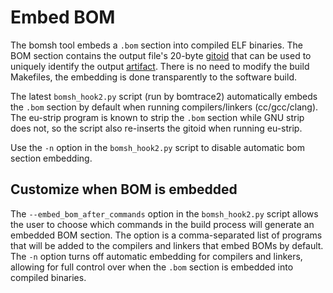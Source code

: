 # Embed BOM

The bomsh tool embeds a `.bom` section into compiled ELF binaries. The BOM section contains the output file's 20-byte [gitoid](https://gitbom.dev/glossary/git/#git-object-id-gitoid) that can be used to uniquely identify the output [artifact](https://gitbom.dev/glossary/artifact). There is no need to modify the build Makefiles, the embedding is done transparently to the software build.

The latest `bomsh_hook2.py` script (run by bomtrace2) automatically embeds the `.bom` section by default when running compilers/linkers (cc/gcc/clang). The eu-strip program is known to strip the `.bom` section while GNU strip does not, so the script also re-inserts the gitoid when running eu-strip.

Use the `-n` option in the `bomsh_hook2.py` script to disable automatic bom section embedding.

## Customize when BOM is embedded

The `--embed_bom_after_commands` option in the `bomsh_hook2.py` script allows the user to choose which commands in the build process will generate an embedded BOM section. The option is a comma-separated list of programs that will be added to the compilers and linkers that embed BOMs by default. The `-n` option turns off automatic embedding for compilers and linkers, allowing for full control over when the `.bom` section is embedded into compiled binaries.

